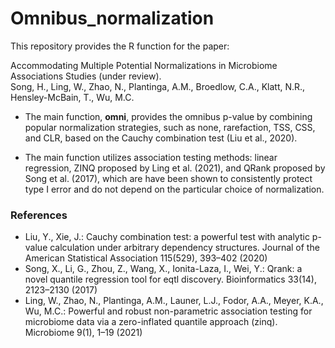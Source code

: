 # Omnibus_normalization

This repository provides the R function for the paper: 

Accommodating Multiple Potential Normalizations in Microbiome Associations Studies (under review). \
Song, H., Ling, W., Zhao, N., Plantinga, A.M., Broedlow, C.A., Klatt, N.R., Hensley-McBain, T., Wu, M.C.

* The main function, **omni**, provides the omnibus p-value by combining popular normalization strategies, such as none, rarefaction, TSS, CSS, and CLR, based on the Cauchy combination test (Liu et al., 2020).

* The main function utilizes association testing methods: linear regression, ZINQ proposed by Ling et al. (2021), and QRank proposed by Song et al. (2017), which are have been shown to consistently protect type I error and do not depend on the particular choice of normalization.


### References
* Liu, Y., Xie, J.: Cauchy combination test: a powerful test with analytic p-value calculation under arbitrary dependency structures. Journal of the American Statistical Association 115(529), 393–402 (2020)
* Song, X., Li, G., Zhou, Z., Wang, X., Ionita-Laza, I., Wei, Y.: Qrank: a novel quantile regression tool for eqtl discovery. Bioinformatics 33(14), 2123–2130 (2017)
* Ling, W., Zhao, N., Plantinga, A.M., Launer, L.J., Fodor, A.A., Meyer, K.A., Wu, M.C.: Powerful and robust non-parametric association testing for microbiome data via a zero-inflated quantile approach (zinq). Microbiome 9(1), 1–19 (2021)
